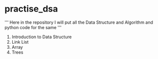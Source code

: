 # practise_dsa
'''
Here in the repository I will put all the Data Structure and Algorithm and python code for the same 
'''
1. Introduction to Data Structure
2. Link List 
3. Array 
4. Trees
